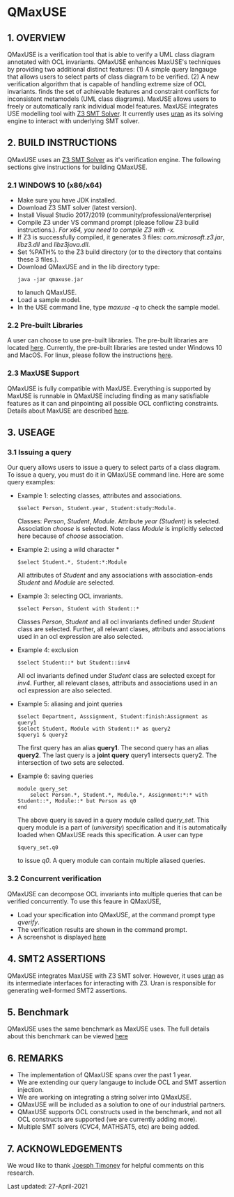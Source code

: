 # QMaxUSE

## 1. OVERVIEW
QMaxUSE is a verification tool that is able to verify a UML class diagram annotated with OCL invariants. QMaxUSE enhances MaxUSE's techniques by providing two additional distinct features: (1) A simple query langauge that allows users to select parts of class diagram to be verified. (2) A new verification algorithm that is capable of handling extreme size of OCL invariants. 
finds the set of achievable features and constraint conflicts for inconsistent metamodels (UML class diagrams). MaxUSE allows users to freely or automatically rank individual model features. MaxUSE integrates USE modelling tool with [Z3 SMT Solver](https://github.com/Z3Prover/z3). It currently uses [uran](https://github.com/classicwuhao/uran) as its solving engine to interact with underlying SMT solver.

## 2. BUILD INSTRUCTIONS
QMaxUSE uses an [Z3 SMT Solver](https://github.com/Z3Prover/z3) as it's verification engine. The following sections give instructions for building QMaxUSE.

### 2.1 WINDOWS 10 (x86/x64)
* Make sure you have JDK installed. 
* Download Z3 SMT solver (latest version).
* Install Visual Studio 2017/2019 (community/professional/enterprise)
* Compile Z3 under VS command prompt (please follow Z3 build instructions.). *For x64, you need to compile Z3 with -x.* 
* If Z3 is successfully compiled, it generates 3 files: *com.microsoft.z3.jar*, *libz3.dll* and *libz3java.dll*.
* Set %PATH% to the Z3 build directory (or to the directory that contains these 3 files.).
* Download QMaxUSE and in the lib directory type:
	```
	java -jar qmaxuse.jar
	```  
	to lanuch QMaxUSE.
* Load a sample model.
* In the USE command line, type *maxuse -q* to check the sample model.

### 2.2 Pre-built Libraries
A user can choose to use pre-built libraries. The pre-built libraries are located [here](solver). Currently, the pre-built libraries are tested under Windows 10 and MacOS. For linux, please follow the instructions [here](https://github.com/Z3Prover/z3).

### 2.3 MaxUSE Support
QMaxUSE is fully compatible with MaxUSE. Everything is supported by MaxUSE is runnable in QMaxUSE including finding as many satisfiable features as it can and pinpointing all possible OCL conflicting constraints. Details about MaxUSE are described [here](https://link.springer.com/article/10.1007/s10270-020-00849-8).


## 3. USEAGE

### 3.1 Issuing a query
Our query allows users to issue a query to select parts of a class diagram. To issue a query, you must do it in QMaxUSE command line. Here are some query examples:

* Example 1: selecting classes, attributes and associations.
	```
	$select Person, Student.year, Student:study:Module.
	```
	Classes: *Person*, *Student*, *Module*. Attribute *year (Student)* is selected. Association *choose* is selected. Note class *Module* is implicitly selected here because of *choose* association.

* Example 2: using a wild character *
	```
	$select Student.*, Student:*:Module
	```
	All attributes of *Student* and any associations with association-ends *Student* and *Module* are selected.
	
* Example 3: selecting OCL invariants.
	```
	$select Person, Student with Student::*
	```	
	Classes *Person*, *Student* and all ocl invariants defined under *Student* class are selected. Further, all relevant clases, attributs and associations used in an ocl expression are also selected.
	
* Example 4: exclusion
	```
	$select Student::* but Student::inv4
	```
	All ocl invariants defined under *Student* class are selected except for *inv4*. Further, all relevant clases, attributs and associations used in an ocl expression are also selected.

* Example 5: aliasing and joint queries
	```
	$select Department, Asssignment, Student:finish:Assignment as query1
	$select Student, Module with Student::* as query2
	$query1 & query2
	```
	The first query has an alias **query1**. The second query has an alias **query2**. The last query is a **joint query** query1 intersects query2. The intersection of two sets are selected.

* Example 6: saving queries
	```
	module query_set
		select Person.*, Student.*, Module.*, Assignment:*:* with Student::*, Module::* but Person as q0
	end
	```
	The above query is saved in a query module called *query_set*. This query module is a part of (*university*) specification and it is automatically loaded when QMaxUSE reads this specification. A user can type
	```
	$query_set.q0
	```
	to issue *q0*. A query module can contain multiple aliased queries.

### 3.2 Concurrent verification
QMaxUSE can decompose OCL invariants into multiple queries that can be verified concurrently. To use this feaure in QMaxUSE,
* Load your specification into QMaxUSE, at the command prompt type *qverify*.
* The verification results are shown in the command prompt.
* A screenshot is displayed [here](./query_examples/screenshot.png)
   		   
## 4. SMT2 ASSERTIONS
QMaxUSE integrates MaxUSE with Z3 SMT solver. However, it uses [uran](https://github.com/classicwuhao/uran) as its intermediate interfaces for interacting with Z3. Uran is responsible for generating well-formed SMT2 assertions.

## 5. Benchmark
QMaxUSE uses the same benchmark as MaxUSE uses. The full details about this benchmark can be viewed [here](./query_examples/benchmark)

## 6. REMARKS
* The implementation of QMaxUSE spans over the past 1 year. 
* We are extending our query langauge to include OCL and SMT assertion injection. 
* We are working on integrating a string solver into QMaxUSE.
* QMaxUSE will be included as a solution to one of our industrial partners.
* QMaxUSE supports OCL constructs used in the benchmark, and not all OCL constructs are supported (we are currently adding more). 
* Multiple SMT solvers (CVC4, MATHSAT5, etc) are being added.

## 7. ACKNOWLEDGEMENTS
We woud like to thank [Joesph Timoney](https://github.com/ArpSolina) for helpful comments on this research. 

Last updated: 27-April-2021
